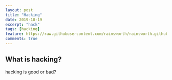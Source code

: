 ```yaml
---
layout: post
title: "Hacking"
date: 2019-10-19
excerpt: "hack"
tags: [hacking]
feature: https://raw.githubusercontent.com/rainsworth/rainsworth.github.io/master/assets/img/posts/HerPlusDataMCR/Hacktoberfest.png
comments: true
---
```

## What is hacking?
hacking is good or bad?

